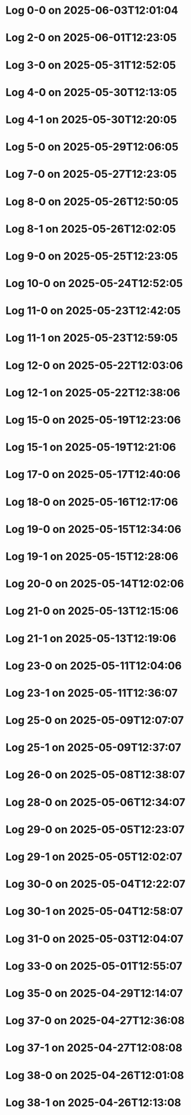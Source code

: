 
# Log 0-0 on 2025-06-03T12:01:04
# Log 2-0 on 2025-06-01T12:23:05
# Log 3-0 on 2025-05-31T12:52:05
# Log 4-0 on 2025-05-30T12:13:05
# Log 4-1 on 2025-05-30T12:20:05
# Log 5-0 on 2025-05-29T12:06:05
# Log 7-0 on 2025-05-27T12:23:05
# Log 8-0 on 2025-05-26T12:50:05
# Log 8-1 on 2025-05-26T12:02:05
# Log 9-0 on 2025-05-25T12:23:05
# Log 10-0 on 2025-05-24T12:52:05
# Log 11-0 on 2025-05-23T12:42:05
# Log 11-1 on 2025-05-23T12:59:05
# Log 12-0 on 2025-05-22T12:03:06
# Log 12-1 on 2025-05-22T12:38:06
# Log 15-0 on 2025-05-19T12:23:06
# Log 15-1 on 2025-05-19T12:21:06
# Log 17-0 on 2025-05-17T12:40:06
# Log 18-0 on 2025-05-16T12:17:06
# Log 19-0 on 2025-05-15T12:34:06
# Log 19-1 on 2025-05-15T12:28:06
# Log 20-0 on 2025-05-14T12:02:06
# Log 21-0 on 2025-05-13T12:15:06
# Log 21-1 on 2025-05-13T12:19:06
# Log 23-0 on 2025-05-11T12:04:06
# Log 23-1 on 2025-05-11T12:36:07
# Log 25-0 on 2025-05-09T12:07:07
# Log 25-1 on 2025-05-09T12:37:07
# Log 26-0 on 2025-05-08T12:38:07
# Log 28-0 on 2025-05-06T12:34:07
# Log 29-0 on 2025-05-05T12:23:07
# Log 29-1 on 2025-05-05T12:02:07
# Log 30-0 on 2025-05-04T12:22:07
# Log 30-1 on 2025-05-04T12:58:07
# Log 31-0 on 2025-05-03T12:04:07
# Log 33-0 on 2025-05-01T12:55:07
# Log 35-0 on 2025-04-29T12:14:07
# Log 37-0 on 2025-04-27T12:36:08
# Log 37-1 on 2025-04-27T12:08:08
# Log 38-0 on 2025-04-26T12:01:08
# Log 38-1 on 2025-04-26T12:13:08